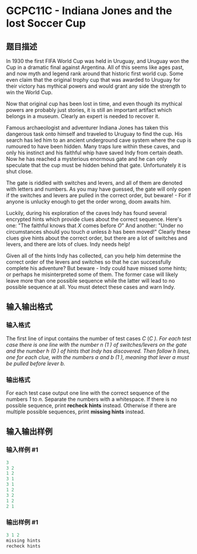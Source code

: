 # GCPC11C - Indiana Jones and the lost Soccer Cup

## 题目描述

In 1930 the first FIFA World Cup was held in Uruguay, and Uruguay won the Cup in a dramatic final against Argentina. All of this seems like ages past, and now myth and legend rank around that historic first world cup. Some even claim that the original trophy cup that was awarded to Uruguay for their victory has mythical powers and would grant any side the strength to win the World Cup.

Now that original cup has been lost in time, and even though its mythical powers are probably just stories, it is still an important artifact which belongs in a museum. Clearly an expert is needed to recover it.

Famous archaeologist and adventurer Indiana Jones has taken this dangerous task onto himself and traveled to Uruguay to find the cup. His search has led him to an ancient underground cave system where the cup is rumoured to have been hidden. Many traps lure within these caves, and only his instinct and his faithful whip have saved Indy from certain death. Now he has reached a mysterious enormous gate and he can only speculate that the cup must be hidden behind that gate. Unfortunately it is shut close.

The gate is riddled with switches and levers, and all of them are denoted with letters and numbers. As you may have guessed, the gate will only open if the switches and levers are pulled in the correct order, but beware! - For if anyone is unlucky enough to get the order wrong, doom awaits him.

Luckily, during his exploration of the caves Indy has found several encrypted hints which provide clues about the correct sequence. Here's one: "The faithful knows that _X_ comes before _O_" And another: "Under no circumstances should you touch _a_ unless _b_ has been moved!" Clearly these clues give hints about the correct order, but there are a lot of switches and levers, and there are lots of clues. Indy needs help!

Given all of the hints Indy has collected, can you help him determine the correct order of the levers and switches so that he can successfully complete his adventure? But beware - Indy could have missed some hints; or perhaps he misinterpreted some of them. The former case will likely leave more than one possible sequence while the latter will lead to no possible sequence at all. You must detect these cases and warn Indy.

## 输入输出格式

### 输入格式

The first line of input contains the number of test cases _C_ (_C ). For each test case there is one line with the number _n_ (_1 ) of switches/levers on the gate and the number _h_ (_0 ) of hints that Indy has discovered. Then follow _h_ lines, one for each clue, with the numbers _a_ and _b_ (_1 ), meaning that lever _a_ must be pulled before lever _b_.____

### 输出格式

For each test case output one line with the correct sequence of the numbers _1_ to _n_. Separate the numbers with a whitespace. If there is no possible sequence, print **recheck hints** instead. Otherwise if there are multiple possible sequences, print **missing hints** instead.

## 输入输出样例

### 输入样例 #1

```cpp
3
3 2
1 2
3 1
3 1
1 2
3 2
1 2
2 1
```


### 输出样例 #1

```cpp
3 1 2
missing hints
recheck hints
```


